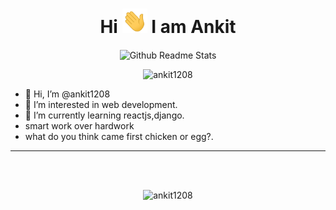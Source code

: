 <h1 align="center">Hi <img src="https://raw.githubusercontent.com/ABSphreak/ABSphreak/master/gifs/Hi.gif" width="40px"/> I am Ankit</h1>
<p align="center">
 <img width="100px" src="https://res.cloudinary.com/anuraghazra/image/upload/v1594908242/logo_ccswme.svg" align="center" alt="Github Readme Stats" />
</p>
<p align="center"> <img src="https://komarev.com/ghpvc/?username=ankit1208" alt="ankit1208"/> </p> 

- 👋 Hi, I’m @ankit1208
- 👀 I’m interested in web development. 
- 🌱 I’m currently learning reactjs,django.
- smart work over hardwork
- what do you think came first chicken or egg?.


<hr>
 
 <br>
 <br>
 
<p align="center"><img src="https://github-readme-stats-five-lyart.vercel.app/api?username=ankit1208&show_icons=true&theme=vue-dark" alt="ankit1208" /></p>
<br>


<!---
ankit1208/ankit1208 is a ✨ special ✨ repository because its `README.md` (this file) appears on your GitHub profile.
You can click the Preview link to take a look at your changes.
--->
